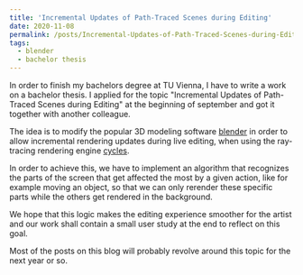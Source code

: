 ```yaml
---
title: 'Incremental Updates of Path-Traced Scenes during Editing'
date: 2020-11-08
permalink: /posts/Incremental-Updates-of-Path-Traced-Scenes-during-Editing/
tags:
  - blender
  - bachelor thesis
---
```


In order to finish my bachelors degree at TU Vienna, I have to write a work on a bachelor thesis. I applied for the topic "Incremental Updates of Path-Traced Scenes during Editing" at the beginning of september and got it together with another colleague.

The idea is to modify the popular 3D modeling software [blender](https://www.blender.org/) in order to allow incremental rendering updates during live editing, when using the ray-tracing rendering engine [cycles](https://docs.blender.org/manual/en/latest/render/cycles/introduction.html).

In order to achieve this, we have to implement an algorithm that recognizes the parts of the screen that get affected the most by a given action, like for example moving an object, so that we can only rerender these specific parts while the others get rendered in the background. 

We hope that this logic makes the editing experience smoother for the artist and our work shall contain a small user study at the end to reflect on this goal.

Most of the posts on this blog will probably revolve around this topic for the next year or so.